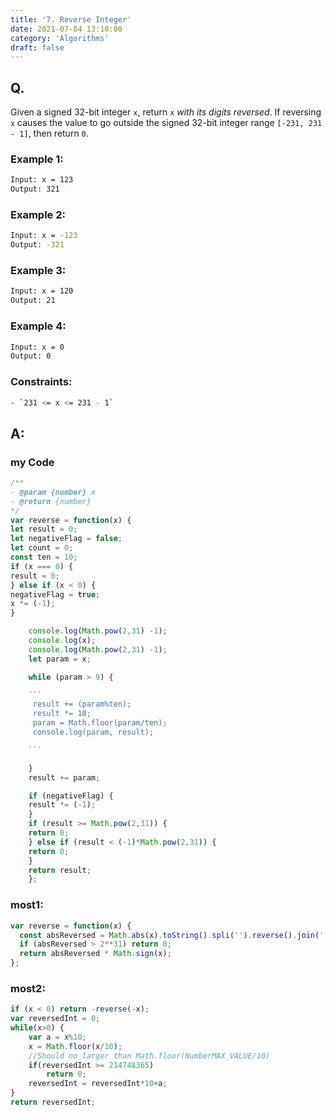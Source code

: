 ```yaml
---
title: '7. Reverse Integer'
date: 2021-07-04 13:10:00
category: 'Algorithms'
draft: false
---
```


## Q.

Given a signed 32-bit integer `x`, return `x` *with its digits reversed*. If reversing `x` causes the value to go outside the signed 32-bit integer range `[-231, 231 - 1]`, then return `0`.


### Example 1:
```sh
Input: x = 123
Output: 321
```

### Example 2:
```sh
Input: x = -123
Output: -321
```

### Example 3:
```sh
Input: x = 120
Output: 21
```

### Example 4:
```sh
Input: x = 0
Output: 0
```

### Constraints:
```sh
- `231 <= x <= 231 - 1`
```

## A:
### my Code
```js
/**
- @param {number} x
- @return {number}
*/
var reverse = function(x) {
let result = 0;
let negativeFlag = false;
let count = 0;
const ten = 10;
if (x === 0) {
result = 0;
} else if (x < 0) {
negativeFlag = true;
x *= (-1);
}

    console.log(Math.pow(2,31) -1);
    console.log(x);
    console.log(Math.pow(2,31) -1);
    let param = x;

    while (param > 9) {

    ```
     result += (param%ten);
     result *= 10;
     param = Math.floor(param/ten);
     console.log(param, result);

    ```

    }
    result += param;

    if (negativeFlag) {
    result *= (-1);
    }
    if (result >= Math.pow(2,31)) {
    return 0;
    } else if (result < (-1)*Math.pow(2,31)) {
    return 0;
    }
    return result;
    };
```
### most1:

```js
var reverse = function(x) {
  const absReversed = Math.abs(x).toString().spli('').reverse().join('');
  if (absReversed > 2**31) return 0;
  return absReversed * Math.sign(x);
};
```

### most2:

```js
if (x < 0) return -reverse(-x);
var reversedInt = 0;
while(x>0) {
    var a = x%10;
    x = Math.floor(x/10);
    //Should no larger than Math.floor(NumberMAX_VALUE/10)
    if(reversedInt >= 214748365)
        return 0;
    reversedInt = reversedInt*10+a;
}
return reversedInt;
```